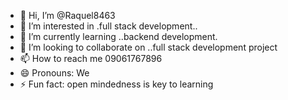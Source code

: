 - 👋 Hi, I’m @Raquel8463
- 👀 I’m interested in .full stack development..
- 🌱 I’m currently learning ..backend development.
- 💞️ I’m looking to collaborate on ..full stack development project
- 📫 How to reach me 09061767896
- 😄 Pronouns: We
- ⚡ Fun fact: open mindedness is key to learning

<!---
Raquel8463/Raquel8463 is a ✨ special ✨ repository because its `README.md` (this file) appears on your GitHub profile.
You can click the Preview link to take a look at your changes.
--->
